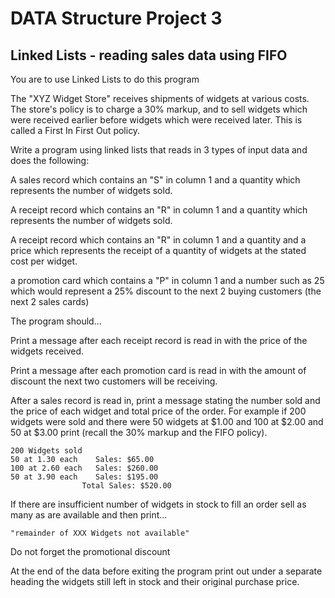 # DATA Structure Project 3
## Linked Lists - reading sales data using FIFO

You are to use Linked Lists to do this program

The "XYZ Widget Store" receives shipments of widgets at various costs. The store's
policy is to charge a 30% markup, and to sell widgets which were received earlier
before widgets which were received later. This is called a First In First Out policy.

Write a program using linked lists that reads in 3 types of input data and does the following:

A sales record which contains an "S" in column 1 and a quantity which represents the number
of widgets sold.

A receipt record which contains an "R" in column 1 and a quantity which represents the
number of widgets sold.

A receipt record which contains an "R" in column 1 and a quantity and a price which represents
the receipt of a quantity of widgets at the stated cost per widget.

a promotion card which contains a "P" in column 1 and a number such as 25 which would represent
a 25% discount to the next 2 buying customers (the next 2 sales cards)

The program should...

Print a message after each receipt record is read in with the price of the widgets received.

Print a message after each promotion card is read in with the amount of discount the
next two customers will be receiving.

After a sales record is read in, print a message stating the number sold and the price of
each widget and total price of the order. For example if 200 widgets were sold and there
were 50 widgets at $1.00 and 100 at $2.00 and 50 at $3.00 print (recall the 30% markup and the FIFO
policy).

    200 Widgets sold
    50 at 1.30 each    Sales: $65.00
    100 at 2.60 each   Sales: $260.00
    50 at 3.90 each    Sales: $195.00
                    Total Sales: $520.00

If there are insufficient number of widgets in stock to fill an order sell as many as are
available and then print...

    "remainder of XXX Widgets not available"

Do not forget the promotional discount

At the end of the data before exiting the program print out under a separate heading the
widgets still left in stock and their original purchase price.
